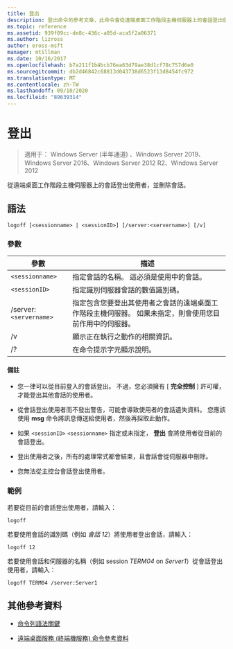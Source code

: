 ```yaml
---
title: 登出
description: 登出命令的參考文章，此命令會從遠端桌面工作階段主機伺服器上的會話登出使用者並刪除會話。
ms.topic: reference
ms.assetid: 939f09cc-de8c-436c-a05d-aca5f2a06371
ms.author: lizross
author: eross-msft
manager: mtillman
ms.date: 10/16/2017
ms.openlocfilehash: b7a211f1b4bcb76ea63d79ae38d1cf78c757d6e0
ms.sourcegitcommit: db2d46842c68813d043738d6523f13d8454fc972
ms.translationtype: MT
ms.contentlocale: zh-TW
ms.lasthandoff: 09/10/2020
ms.locfileid: "89639314"
---
```

# <a name="logoff"></a>登出

> 適用于： Windows Server (半年通道) 、Windows Server 2019、Windows Server 2016、Windows Server 2012 R2、Windows Server 2012

從遠端桌面工作階段主機伺服器上的會話登出使用者，並刪除會話。

## <a name="syntax"></a>語法
```
logoff [<sessionname> | <sessionID>] [/server:<servername>] [/v]
```

### <a name="parameters"></a>參數

| 參數 | 描述 |
| --------- | ----------- |
| `<sessionname>` | 指定會話的名稱。 這必須是使用中的會話。|
| `<sessionID>` | 指定識別伺服器會話的數值識別碼。 |
| /server:`<servername>` | 指定包含您要登出其使用者之會話的遠端桌面工作階段主機伺服器。 如果未指定，則會使用您目前作用中的伺服器。 |
| /v | 顯示正在執行之動作的相關資訊。 |
| /? | 在命令提示字元顯示說明。 |

#### <a name="remarks"></a>備註

- 您一律可以從目前登入的會話登出。 不過，您必須擁有 [ **完全控制** ] 許可權，才能登出其他會話的使用者。

- 從會話登出使用者而不發出警告，可能會導致使用者的會話遺失資料。 您應該使用 **msg** 命令將訊息傳送給使用者，然後再採取此動作。

- 如果 `<sessionID>` `<sessionname>` 指定或未指定， **登出** 會將使用者從目前的會話登出。

- 登出使用者之後，所有的處理常式都會結束，且會話會從伺服器中刪除。

- 您無法從主控台會話登出使用者。

### <a name="examples"></a>範例

若要從目前的會話登出使用者，請輸入：

```
logoff
```

若要使用會話的識別碼（例如 *會話 12*）將使用者登出會話，請輸入：

```
logoff 12
```

若要使用會話和伺服器的名稱（例如 session *TERM04* on *Server1*）從會話登出使用者，請輸入：

```
logoff TERM04 /server:Server1
```

## <a name="additional-references"></a>其他參考資料

- [命令列語法關鍵](command-line-syntax-key.md)

- [遠端桌面服務 (終端機服務) 命令參考資料](remote-desktop-services-terminal-services-command-reference.md)
